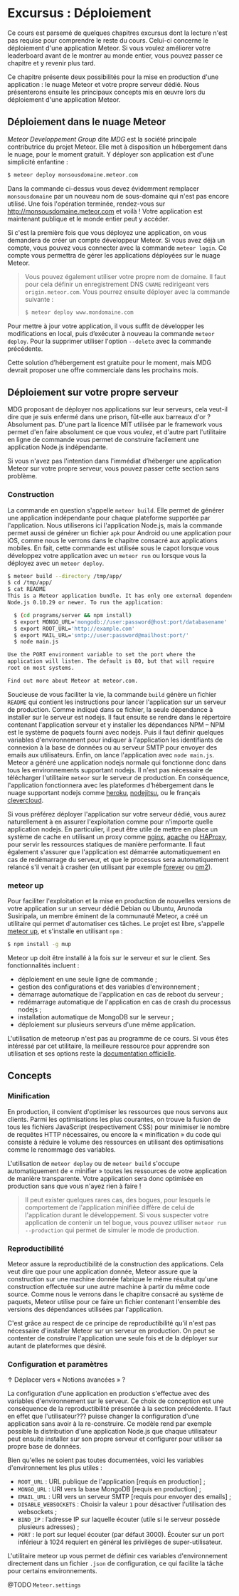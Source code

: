 # Excursus : Déploiement

Ce cours est parsemé de quelques chapitres excursus dont la lecture n'est pas requise pour comprendre le reste du cours. Celui-ci concerne le déploiement d'une application Meteor. Si vous voulez améliorer votre leaderboard avant de le montrer au monde entier, vous pouvez passer ce chapitre et y revenir plus tard.

Ce chapitre présente deux possibilités pour la mise en production d'une application : le nuage Meteor et votre propre serveur dédié. Nous présenterons ensuite les principaux concepts mis en œuvre lors du déploiement d'une application Meteor.

## Déploiement dans le nuage Meteor

*Meteor Developpement Group* dite *MDG* est la société principale contributrice du projet Meteor. Elle met à disposition un hébergement dans le nuage, pour le moment gratuit. Y déployer son application est d'une simplicité enfantine :

```bash
$ meteor deploy monsousdomaine.meteor.com
```

Dans la commande ci-dessus vous devez évidemment remplacer `monsousdomaine` par un nouveau nom de sous-domaine qui n'est pas encore utilisé. Une fois l'opération terminée, rendez-vous sur <http://monsousdomaine.meteor.com> et voilà ! Votre application est maintenant publique et le monde entier peut y accéder.

Si c'est la première fois que vous déployez une application, on vous demandera de créer un compte développeur Meteor. Si vous avez déjà un compte, vous pouvez vous connecter avec la commande `meteor login`. Ce compte vous permettra de gérer les applications déployées sur le nuage Meteor.

> Vous pouvez également utiliser votre propre nom de domaine. Il faut pour cela définir un enregistrement DNS `CNAME` redirigeant vers `origin.meteor.com`. Vous pourrez ensuite déployer avec la commande suivante :
>
> ```bash
> $ meteor deploy www.mondomaine.com
> ```

Pour mettre à jour votre application, il vous suffit de développer les modifications en local, puis d’exécuter à nouveau la commande `meteor deploy`. Pour la supprimer utiliser l'option `--delete` avec la commande précédente.

Cette solution d’hébergement est gratuite pour le moment, mais MDG devrait proposer une offre commerciale dans les prochains mois.

## Déploiement sur votre propre serveur

MDG proposant de déployer nos applications sur leur serveurs, cela veut-il dire que je suis enfermé dans une prison, fût-elle aux barreaux d'or ? Absolument pas. D'une part la licence MIT utilisée par le framework vous permet d'en faire absolument ce que vous voulez, et d'autre part l'utilitaire en ligne de commande vous permet de construire facilement une application Node.js indépendante.

Si vous n'avez pas l'intention dans l'immédiat d’héberger une application Meteor sur votre propre serveur, vous pouvez passer cette section sans problème.

### Construction

La commande en question s'appelle `meteor build`. Elle permet de générer une application indépendante pour chaque plateforme supportée par l'application. Nous utiliserons ici l'application Node.js, mais la commande permet aussi de générer un fichier `apk` pour Android ou une application pour iOS, comme nous le verrons dans le chapitre consacré aux applications mobiles. En fait, cette commande est utilisée sous le capot lorsque vous développez votre application avec un `meteor run` ou lorsque vous la déployez avec un `meteor deploy`.

```bash
$ meteor build --directory /tmp/app/
$ cd /tmp/app/
$ cat README
This is a Meteor application bundle. It has only one external dependency:
Node.js 0.10.29 or newer. To run the application:

  $ (cd programs/server && npm install)
  $ export MONGO_URL='mongodb://user:password@host:port/databasename'
  $ export ROOT_URL='http://example.com'
  $ export MAIL_URL='smtp://user:password@mailhost:port/'
  $ node main.js

Use the PORT environment variable to set the port where the
application will listen. The default is 80, but that will require
root on most systems.

Find out more about Meteor at meteor.com.
```

Soucieuse de vous faciliter la vie, la commande `build` génère un fichier `README` qui contient les instructions pour lancer l'application sur un serveur de production. Comme indiqué dans ce fichier, la seule dépendance à installer sur le serveur est nodejs. Il faut ensuite se rendre dans le répertoire contenant l'application serveur et y installer les dépendances NPM – NPM est le système de paquets fourni avec nodejs. Puis il faut définir quelques variables d'environnement pour indiquer à l'application les identifiants de connexion à la base de données ou au serveur SMTP pour envoyer des emails aux utilisateurs. Enfin, on lance l'application avec `node main.js`. Meteor a généré une application nodejs normale qui fonctionne donc dans tous les environnements supportant nodejs. Il n'est pas nécessaire de télécharger l'utilitaire `meteor` sur le serveur de production. En conséquence, l'application fonctionnera avec les plateformes d’hébergement dans le nuage supportant nodejs comme [heroku](https://www.heroku.com/), [nodejitsu](https://www.nodejitsu.com/), ou le français [clevercloud](https://www.clever-cloud.com/fr/).

Si vous préférez déployer l'application sur votre serveur dédié, vous aurez naturellement à en assurer l'exploitation comme pour n'importe quelle application nodejs. En particulier, il peut être utile de mettre en place un système de cache en utilisant un proxy comme [nginx](http://nginx.org/), [apache](http://httpd.apache.org/) ou [HAProxy](http://www.haproxy.org/), pour servir les ressources statiques de manière performante. Il faut également s'assurer que l'application est démarrée automatiquement en cas de redémarrage du serveur, et que le processus sera automatiquement relancé s'il venait à crasher (en utilisant par exemple [forever](https://github.com/nodejitsu/forever) ou [pm2](https://github.com/Unitech/pm2)).

### meteor up

Pour faciliter l'exploitation et la mise en production de nouvelles versions de votre application sur un serveur dédié Debian ou Ubuntu, Arunoda Susiripala, un membre éminent de la communauté Meteor, a créé un utilitaire qui permet d'automatiser ces tâches. Le projet est libre, s'appelle [meteor up](https://github.com/arunoda/meteor-up), et s'installe en utilisant `npm` :

```bash
$ npm install -g mup
```

Meteor up doit être installé à la fois sur le serveur et sur le client. Ses fonctionnalités incluent :

* déploiement en une seule ligne de commande ;
* gestion des configurations et des variables d'environnement ;
* démarrage automatique de l'application en cas de reboot du serveur ;
* redémarrage automatique de l'application en cas de crash du processus nodejs ;
* installation automatique de MongoDB sur le serveur ;
* déploiement sur plusieurs serveurs d'une même application.

L'utilisation de meteorup n'est pas au programme de ce cours. Si vous êtes intéressé par cet utilitaire, la meilleure ressource pour apprendre son utilisation et ses options reste la [documentation officielle](https://github.com/arunoda/meteor-up/blob/master/README.md).


## Concepts

### Minification

En production, il convient d'optimiser les ressources que nous servons aux clients. Parmi les optimisations les plus courantes, on trouve la fusion de tous les fichiers JavaScript (respectivement CSS) pour minimiser le nombre de requêtes HTTP nécessaires, ou encore la « minification » du code qui consiste à réduire le volume des ressources en utilisant des optimisations comme le renommage des variables.

L'utilisation de `meteor deploy` ou de `meteor build` s'occupe automatiquement de « minifier » toutes les ressources de votre application de manière transparente. Votre application sera donc optimisée en production sans que vous n'ayez rien à faire !

> Il peut exister quelques rares cas, des bogues, pour lesquels le comportement de l'application minifiée diffère de celui de l'application durant le développement. Si vous suspecter votre application de contenir un tel bogue, vous pouvez utiliser `meteor run --production` qui permet de simuler le mode de production.

### Reproductibilité

Meteor assure la reproductibilité de la construction des applications. Cela veut dire que pour une application donnée, Meteor assure que la construction sur une machine donnée fabrique le même résultat qu'une construction effectuée sur une autre machine à partir du même code source. Comme nous le verrons dans le chapitre consacré au système de paquets, Meteor utilise pour ce faire un fichier contenant l'ensemble des versions des dépendances utilisées par l'application.

C'est grâce au respect de ce principe de reproductibilité qu'il n'est pas nécessaire d'installer Meteor sur un serveur en production. On peut se contenter de construire l'application une seule fois et de la déployer sur autant de plateformes que désiré.

### Configuration et paramètres
↑ Déplacer vers « Notions avancées » ?

La configuration d'une application en production s'effectue avec des variables d'environnement sur le serveur. Ce choix de conception est une conséquence de la reproductibilité présentée à la section précédente. Il faut en effet que l'utilisateur??? puisse changer la configuration d'une application sans avoir à la re-construire. Ce modèle rend par exemple possible la distribution d'une application Node.js que chaque utilisateur peut ensuite installer sur son propre serveur et configurer pour utiliser sa propre base de données.

Bien qu'elles ne soient pas toutes documentées, voici les variables d'environnement les plus utiles :

* `ROOT_URL` : URL publique de l'application [requis en production] ;
* `MONGO_URL` : URI vers la base MongoDB [requis en production] ;
* `EMAIL_URL` : URI vers un serveur SMTP [requis pour envoyer des emails] ;
* `DISABLE_WEBSOCKETS` : Choisir la valeur `1` pour désactiver l'utilisation des websockets ;
* `BIND_IP` : l’adresse IP sur laquelle écouter (utile si le serveur possède plusieurs adresses) ;
* `PORT` : le port sur lequel écouter (par défaut 3000). Écouter sur un port inférieur à 1024 requiert en général les privilèges de super-utilisateur.

L'utilitaire meteor up vous permet de définir ces variables d'environnement directement dans un fichier `.json` de configuration, ce qui facilite la tâche pour certains environnements.

@TODO `Meteor.settings`
